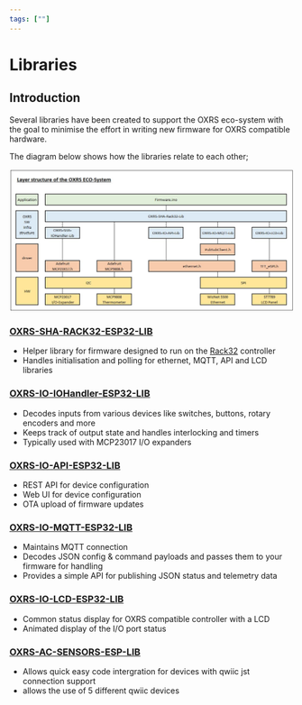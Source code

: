 ```yaml
---
tags: [""]
---
```

# Libraries

## Introduction
Several libraries have been created to support the OXRS eco-system with the goal to minimise the effort in writing new firmware for OXRS compatible hardware.

The diagram below shows how the libraries relate to each other;

![OXRS Libraries](/images/OXRS-SW-Structure.jpg)


### [OXRS-SHA-RACK32-ESP32-LIB](https://github.com/SuperHouse/OXRS-SHA-Rack32-ESP32-LIB)
- Helper library for firmware designed to run on the [Rack32](/docs/hardware/controllers/rack32.md) controller
- Handles initialisation and polling for ethernet, MQTT, API and LCD libraries


### [OXRS-IO-IOHandler-ESP32-LIB](/docs/libraries/esp32-io-handler-library.md)
- Decodes inputs from various devices like switches, buttons, rotary encoders and more
- Keeps track of output state and handles interlocking and timers
- Typically used with MCP23017 I/O expanders


### [OXRS-IO-API-ESP32-LIB](/docs/libraries/esp32-api-library.md)
- REST API for device configuration
- Web UI for device configuration
- OTA upload of firmware updates


### [OXRS-IO-MQTT-ESP32-LIB](/docs/libraries/esp32-mqtt-library.md)
- Maintains MQTT connection
- Decodes JSON config & command payloads and passes them to your firmware for handling
- Provides a simple API for publishing JSON status and telemetry data


### [OXRS-IO-LCD-ESP32-LIB](/docs/libraries/esp32-lcd-library.md)
- Common status display for OXRS compatible controller with a LCD
- Animated display of the I/O port status

### [OXRS-AC-SENSORS-ESP-LIB](/docs/libraries/esp-sensor-library.md)
- Allows quick easy code intergration for devices with qwiic jst connection support
- allows the use of 5 different qwiic devices